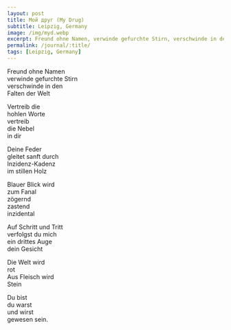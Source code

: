 ```yaml
---
layout: post
title: Мой друг (My Drug)
subtitle: Leipzig, Germany
image: /img/myd.webp
excerpt: Freund ohne Namen, verwinde gefurchte Stirn, verschwinde in den Falten der Welt ...
permalink: /journal/:title/
tags: [Leipzig, Germany]
---
```

Freund ohne Namen  
verwinde gefurchte Stirn  
verschwinde in den  
Falten der Welt  

Vertreib die  
hohlen Worte  
vertreib  
die Nebel  
in dir  

Deine Feder  
gleitet sanft durch  
Inzidenz-Kadenz  
im stillen Holz  

Blauer Blick wird  
zum Fanal  
zögernd  
zastend  
inzidental  

Auf Schritt und Tritt  
verfolgst du mich  
ein drittes Auge  
dein Gesicht  

Die Welt wird  
rot  
Aus Fleisch wird  
Stein  

Du bist  
du warst  
und wirst  
gewesen sein.  